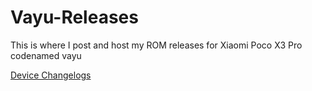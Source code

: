 # Vayu-Releases
This is where I post and host my ROM releases for Xiaomi Poco X3 Pro codenamed vayu

[Device Changelogs](https://github.com/sanjeevstunner/Vayu-Releases/blob/main/changelogs.md)
